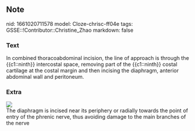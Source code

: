 ## Note
nid: 1661020711578
model: Cloze-chrisc-ff04e
tags: GSSE::!Contributor::Christine_Zhao
markdown: false

### Text
<div>
  <div>
    <div>
      <div>
        In combined thoracoabdominal incision, the line of approach
        is through the {{c1::ninth}} intercostal space, removing
        part of the {{c1::ninth}} costal cartilage at the costal
        margin and then incising the diaphragm, anterior abdominal
        wall and peritoneum.
      </div>
    </div>
  </div>
</div>

### Extra
<img src="paste-d433bd7113363db4e3d7da1f37f2f813f1e14abd.jpg">
<div>
  The diaphragm is incised near its periphery or radially towards
  the point of entry of the phrenic nerve, thus avoiding damage to
  the main branches of the nerve
</div>
